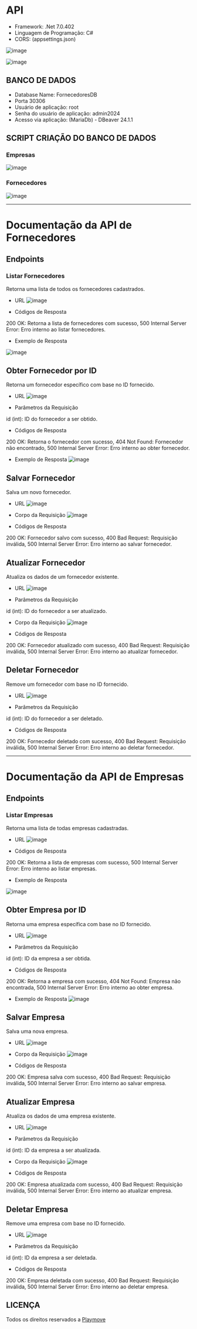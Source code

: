 # API

* Framework: .Net 7.0.402 
* Linguagem de Programação: C#
* CORS: (appsettings.json)

![image](https://github.com/fjunior9876/Playmove/assets/94969208/efde41e1-b3b9-4b1c-a7a4-4cbddb316a77)


![image](https://github.com/fjunior9876/Playmove/assets/94969208/088eb99d-f739-442d-891d-b3d12279a6af)

## BANCO DE DADOS

* Database Name: FornecedoresDB
* Porta 30306
* Usuário de aplicação: root
* Senha do usuário de aplicação: admin2024
* Acesso via aplicação: (MariaDb) - DBeaver 24.1.1

## SCRIPT CRIAÇÃO DO BANCO DE DADOS

### Empresas
![image](https://github.com/fjunior9876/Playmove/assets/94969208/c0cba818-a9be-485e-85a2-c27742bb372f)

### Fornecedores
![image](https://github.com/fjunior9876/Playmove/assets/94969208/b8f84fe5-77e5-42f1-bbea-b63cfc17d869)


____________________________________________________________________________________________________

# Documentação da API de Fornecedores
## Endpoints
### Listar Fornecedores
Retorna uma lista de todos os fornecedores cadastrados.

* URL
![image](https://github.com/fjunior9876/Playmove/assets/94969208/76b8a5d0-0175-4d2a-a924-91f2dede680c)


* Códigos de Resposta

200 OK: Retorna a lista de fornecedores com sucesso,
500 Internal Server Error: Erro interno ao listar fornecedores.

* Exemplo de Resposta

![image](https://github.com/fjunior9876/Playmove/assets/94969208/f503b23a-05cd-4385-9cc2-adb2c3896196)

## Obter Fornecedor por ID
Retorna um fornecedor específico com base no ID fornecido.

* URL
![image](https://github.com/fjunior9876/Playmove/assets/94969208/548c56fc-78e3-420f-b32a-7554d52a7184)

* Parâmetros da Requisição
  
id (int): ID do fornecedor a ser obtido.

* Códigos de Resposta

200 OK: Retorna o fornecedor com sucesso,
404 Not Found: Fornecedor não encontrado,
500 Internal Server Error: Erro interno ao obter fornecedor.

* Exemplo de Resposta
![image](https://github.com/fjunior9876/Playmove/assets/94969208/827b7d67-6d62-430e-bc3a-73515967daf9)

## Salvar Fornecedor
Salva um novo fornecedor.

* URL
  ![image](https://github.com/fjunior9876/Playmove/assets/94969208/773ca813-3c7d-47b2-adf8-dfc51be5980b)


* Corpo da Requisição
![image](https://github.com/fjunior9876/Playmove/assets/94969208/f627c5ee-a50c-4378-9878-0c44cbb9df59)


* Códigos de Resposta

200 OK: Fornecedor salvo com sucesso,
400 Bad Request: Requisição inválida,
500 Internal Server Error: Erro interno ao salvar fornecedor.


## Atualizar Fornecedor
Atualiza os dados de um fornecedor existente.

* URL
![image](https://github.com/fjunior9876/Playmove/assets/94969208/405f6313-320a-4010-bc3d-827422a73626)

* Parâmetros da Requisição

id (int): ID do fornecedor a ser atualizado.

* Corpo da Requisição
![image](https://github.com/fjunior9876/Playmove/assets/94969208/75fc96f1-8cba-42af-8f3b-306e55c95414)

* Códigos de Resposta

200 OK: Fornecedor atualizado com sucesso,
400 Bad Request: Requisição inválida,
500 Internal Server Error: Erro interno ao atualizar fornecedor.

## Deletar Fornecedor
Remove um fornecedor com base no ID fornecido.

* URL
![image](https://github.com/fjunior9876/Playmove/assets/94969208/138bbb20-0940-4922-a2c5-aee5a332eb6f)

* Parâmetros da Requisição
  
id (int): ID do fornecedor a ser deletado.

* Códigos de Resposta

200 OK: Fornecedor deletado com sucesso,
400 Bad Request: Requisição inválida,
500 Internal Server Error: Erro interno ao deletar fornecedor.


_____________________________________________________________________________________________________
# Documentação da API de Empresas
## Endpoints
### Listar Empresas
Retorna uma lista de todas empresas cadastradas.

* URL
![image](https://github.com/fjunior9876/Playmove/assets/94969208/2af2b677-b473-4c4b-9a1c-f6a0cccdfe2c)

* Códigos de Resposta

200 OK: Retorna a lista de empresas com sucesso,
500 Internal Server Error: Erro interno ao listar empresas.

* Exemplo de Resposta

![image](https://github.com/fjunior9876/Playmove/assets/94969208/bebcb3a4-83bc-4398-a40d-7456091a96aa)

## Obter Empresa por ID
Retorna uma empresa específica com base no ID fornecido.

* URL
![image](https://github.com/fjunior9876/Playmove/assets/94969208/8306cb97-69c6-4747-a3b3-c11b16544367)

* Parâmetros da Requisição
  
id (int): ID da empresa a ser obtida.

* Códigos de Resposta

200 OK: Retorna a empresa com sucesso,
404 Not Found: Empresa não encontrada,
500 Internal Server Error: Erro interno ao obter empresa.

* Exemplo de Resposta
![image](https://github.com/fjunior9876/Playmove/assets/94969208/3fd754d0-524c-451f-a272-f84c357ee305)

## Salvar Empresa
Salva uma nova empresa.

* URL
![image](https://github.com/fjunior9876/Playmove/assets/94969208/a9db909e-9072-491e-836d-f1bb36fd1d61)


* Corpo da Requisição
![image](https://github.com/fjunior9876/Playmove/assets/94969208/fb50bbec-b2bf-473e-8f06-4af202c45202)


* Códigos de Resposta

200 OK: Empresa salva com sucesso,
400 Bad Request: Requisição inválida,
500 Internal Server Error: Erro interno ao salvar empresa.


## Atualizar Empresa
Atualiza os dados de uma empresa existente.

* URL
![image](https://github.com/fjunior9876/Playmove/assets/94969208/0be6e83c-22f6-4c81-9bc1-8d8004f26cfe)

* Parâmetros da Requisição

id (int): ID da empresa a ser atualizada.

* Corpo da Requisição
![image](https://github.com/fjunior9876/Playmove/assets/94969208/878d27b6-adb7-4ebf-99d5-dd3336e0a062)

* Códigos de Resposta

200 OK: Empresa atualizada com sucesso,
400 Bad Request: Requisição inválida,
500 Internal Server Error: Erro interno ao atualizar empresa.

## Deletar Empresa
Remove uma empresa com base no ID fornecido.

* URL
![image](https://github.com/fjunior9876/Playmove/assets/94969208/e694bb0d-6b64-423f-b15b-6fd08d83804e)

* Parâmetros da Requisição
  
id (int): ID da empresa a ser deletada.

* Códigos de Resposta

200 OK: Empresa deletada com sucesso,
400 Bad Request: Requisição inválida,
500 Internal Server Error: Erro interno ao deletar empresa.



## LICENÇA

Todos os direitos reservados a [Playmove](https://playmove.com.br/)


